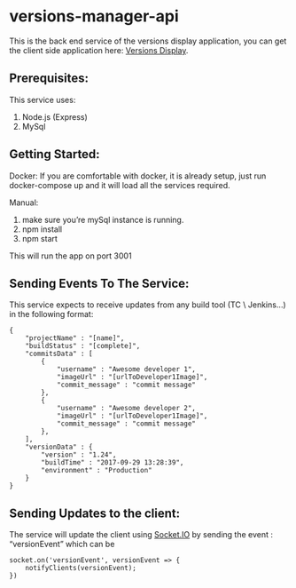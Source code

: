 <h1 id="versions-manager-api"><strong>versions-manager-api</strong></h1>
<p>This is the back end service of the versions display application, you can get the client side application here: <a href="https://github.com/yonatankr/versions-display">Versions Display</a>.</p>
<h2 id="prerequisites"><strong>Prerequisites:</strong></h2>
<p>This service uses:</p>
<ol>
<li>Node.js (Express)</li>
<li>MySql</li>
</ol>
<h2 id="getting-started"><strong>Getting Started:</strong></h2>
<p>Docker: If you are comfortable with docker, it is already setup, just run docker-compose up and it will load all the services required.</p>
<p>Manual:</p>
<ol>
<li>make sure you’re mySql instance is running.</li>
<li>npm install</li>
<li>npm start</li>
</ol>
<p>This will run the app on port 3001</p>
<h2 id="sending-events-to-the-service"><strong>Sending Events To The Service:</strong></h2>
<p>This service expects to receive updates from any build tool (TC \ Jenkins…) in the following format:</p>
<pre><code>{
	"projectName" : "[name]",
	"buildStatus" : "[complete]", 
	"commitsData" : [
        {
			"username" : "Awesome developer 1",
            "imageUrl" : "[urlToDeveloper1Image]",
			"commit_message" : "commit message"
		},
		{
			"username" : "Awesome developer 2",
            "imageUrl" : "[urlToDeveloper1Image]",
			"commit_message" : "commit message"
		},
	],
	"versionData" : {
		"version" : "1.24",
		"buildTime" : "2017-09-29 13:28:39",
		"environment" : "Production"
	}
}
</code></pre>
<h2 id="sending-updates-to-the-client">Sending Updates to the client:</h2>
<p>The service will update the client using <a href="http://Socket.IO">Socket.IO</a> by sending the event : “versionEvent” which can be</p>
<pre><code>socket.on('versionEvent', versionEvent =&gt; {
    notifyClients(versionEvent);
})
</code></pre>

